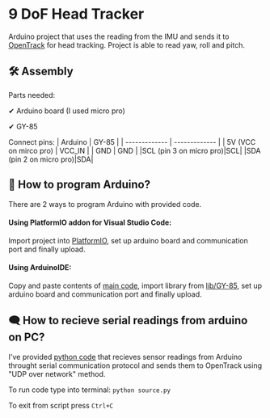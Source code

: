# 9 DoF Head Tracker

Arduino project that uses the reading from the IMU and sends it to [OpenTrack](https://github.com/opentrack/opentrack) for head tracking.
Project is able to read yaw, roll and pitch.


## 🛠 Assembly
Parts needed:

✔ Arduino board (I used micro pro)

✔ GY-85

Connect pins:
| Arduino  | GY-85 |
| ------------- | ------------- |
| 5V (VCC on mirco pro)  | VCC_IN  |
| GND  | GND  |
|SCL (pin 3 on micro pro)|SCL|
|SDA (pin 2 on micro pro)|SDA|


## 🤔 How to program Arduino?

There are 2 ways to program Arduino with provided code.

#### Using PlatformIO addon for Visual Studio Code:

Import project into [PlatformIO](https://platformio.org/), set up arduino board and communication port and finally upload.

#### Using ArduinoIDE:

Copy and paste contents of [main code](https://github.com/jelo-git/9DoFHeadTracker/blob/main/src/main.cpp), import library from
[lib/GY-85](https://github.com/jelo-git/9DoFHeadTracker/tree/main/lib/GY-85), set up arduino board and communication port and finally upload.

## 🗨 How to recieve serial readings from arduino on PC?

I've provided [python code](https://github.com/jelo-git/9DoFHeadTracker/blob/main/software/source.py) that recieves sensor readings from Arduino throught serial communication protocol and sends them to OpenTrack using "UDP over network" method.

To run code type into terminal: `python source.py`

To exit from script press `Ctrl+C`

  
